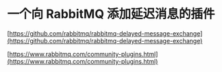 # 一个向 RabbitMQ 添加延迟消息的插件

[https://github.com/rabbitmq/rabbitmq-delayed-message-exchange](https://github.com/rabbitmq/rabbitmq-delayed-message-exchange)

[https://www.rabbitmq.com/community-plugins.html](https://www.rabbitmq.com/community-plugins.html)
